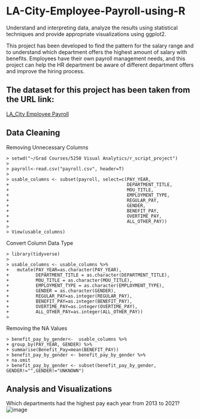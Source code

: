 # LA-City-Employee-Payroll-using-R
Understand and interpreting data, analyze the results using statistical techniques and provide appropriate visualizations using ggplot2. 

This project has been developed to find the pattern for the salary range and to understand which department offers the highest amount of salary with benefits. Employees have their own payroll management needs, and this project can help the HR department be aware of different department offers and improve the hiring process. 

## The dataset for this project has been taken from the URL link:
[LA_City Employee Payroll](https://controllerdata.lacity.org/Payroll/City-Employee-Payroll-Current-/g9h8-fvhu/data)

## Data Cleaning
Removing Unnecessary Columns
```
> setwd("~/Grad Courses/5250 Visual Analytics/r_script_project")
> 
> payroll<-read.csv("payroll.csv", header=T)
> 
> usable_columns <- subset(payroll, select=c(PAY_YEAR,
+                                            DEPARTMENT_TITLE,
+                                            MOU_TITLE,
+                                            EMPLOYMENT_TYPE,
+                                            REGULAR_PAY,
+                                            GENDER,
+                                            BENEFIT_PAY,
+                                            OVERTIME_PAY,
+                                            ALL_OTHER_PAY))
> 
> View(usable_columns)
```
Convert Column Data Type
```
> library(tidyverse)
> 
> usable_columns <- usable_columns %>%
+   mutate(PAY_YEAR=as.character(PAY_YEAR),
+          DEPARTMENT_TITLE = as.character(DEPARTMENT_TITLE),
+          MOU_TITLE = as.character(MOU_TITLE),
+          EMPLOYMENT_TYPE = as.character(EMPLOYMENT_TYPE),
+          GENDER = as.character(GENDER),
+          REGULAR_PAY=as.integer(REGULAR_PAY), 
+          BENEFIT_PAY=as.integer(BENEFIT_PAY),
+          OVERTIME_PAY=as.integer(OVERTIME_PAY),
+          ALL_OTHER_PAY=as.integer(ALL_OTHER_PAY))
>
```
Removing the NA Values
```
> benefit_pay_by_gender<-  usable_columns %>%  
+ group_by(PAY_YEAR, GENDER) %>%  
+ summarise(Benefit_Pay=mean(BENEFIT_PAY))
> benefit_pay_by_gender <- benefit_pay_by_gender %>%
+ na.omit
> benefit_pay_by_gender <- subset(benefit_pay_by_gender, GENDER!="",GENDER!="UNKNOWN")
```
## Analysis and Visualizations
Which departments had the highest pay each year from 2013 to 2021?
![image](https://user-images.githubusercontent.com/75762778/147885345-54a7a635-b9a8-4f84-ad96-e715398c253e.png)
